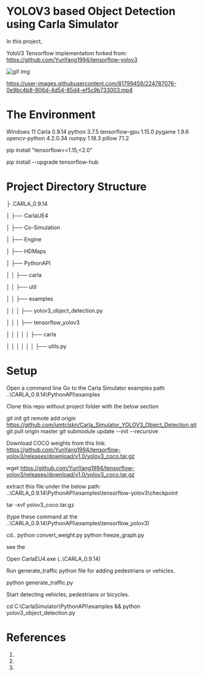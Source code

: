 # YOLOV3 based Object Detection using Carla Simulator

In this project,

YoloV3 Tensorflow implementation forked from: https://github.com/YunYang1994/tensorflow-yolov3 

![gif img](https://user-images.githubusercontent.com/81799459/224787052-b0d1ba36-252d-4dda-9f0a-ceb95feff586.png)




https://user-images.githubusercontent.com/81799459/224787076-0e9bc4b8-806d-4d54-85d4-ef5c9b733003.mp4




# The Environment

Windows 11 Carla 0.9.14 python 3.7.5 tensorflow-gpu 1.15.0 pygame 1.9.6 opencv-python 4.2.0.34 numpy 1.18.3 pillow 7.1.2

pip install "tensorflow>=1.15,<2.0"

pip install --upgrade tensorflow-hub

# Project Directory Structure

├ .CARLA_0.9.14

│   ├── CarlaUE4

│   ├── Co-Simulation

│   ├── Engine

│   ├── HDMaps

│   ├── PythonAPI

│   │   ├── carla

│   │   ├── util

│   │   ├── examples

│   │   │ 	├── yolov3_object_detection.py

│   │   │ 	├── tensorflow_yolov3  

│   │   │ 	│   │ ├── carla

│   │   │ 	│   │	│   ├── utils.py


# Setup

Open a command line Go to the Carla Simulator examples path ..\CARLA_0.9.14\PythonAPI\examples

Clone this repo without project folder with the below section

git init
git remote add origin https://github.com/umtclskn/Carla_Simulator_YOLOV3_Object_Detection.git
git pull origin master
git submodule update --init --recursive

Download COCO weights from this link: https://github.com/YunYang1994/tensorflow-yolov3/releases/download/v1.0/yolov3_coco.tar.gz

wget https://github.com/YunYang1994/tensorflow-yolov3/releases/download/v1.0/yolov3_coco.tar.gz

extract this file under the below path: ..\CARLA_0.9.14\PythonAPI\examples\tensorflow-yolov3\checkpoint

tar -xvf yolov3_coco.tar.gz

(type these command at the ..\CARLA_0.9.14\\PythonAPI\examples\tensorflow_yolov3)

cd..
python convert_weight.py
python freeze_graph.py

see the

Open CarlaEU4.exe (..\CARLA_0.9.14)

Run generate_traffic python file for adding pedestrians or vehicles.

python generate_traffic.py 


Start detecting vehicles, pedestrians or bicycles.

cd C:\CarlaSimulator\PythonAPI\examples && python yolov3_object_detection.py



# References
1. 
2.
3.



